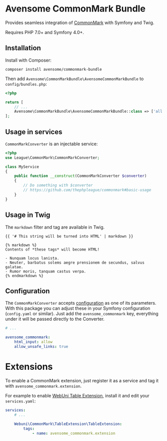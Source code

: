 # Avensome CommonMark Bundle

Provides seamless integration of [CommonMark](https://github.com/thephpleague/commonmark) with Symfony and Twig.

Requires PHP 7.0+ and Symfony 4.0+.


## Installation

Install with Composer:

```
composer install avensome/commonmark-bundle
```

Then add `Avensome\CommonMarkBundle\AvensomeCommonMarkBundle` to `config/bundles.php`:

```php
<?php

return [
    // ...
    Avensome\CommonMarkBundle\AvensomeCommonMarkBundle::class => ['all' => true],
];
```


## Usage in services

`CommonMarkConverter` is an injectable service:

```php
<?php
use League\CommonMark\CommonMarkConverter;

class MyService
{
    public function __construct(CommonMarkConverter $converter)
    {
        // Do something with $converter
        // https://github.com/thephpleague/commonmark#basic-usage
    }
}
```


## Usage in Twig

The `markdown` filter and tag are available in Twig.

```twig
{{ '# This string will be turned into HTML' | markdown }}

{% markdown %}
Contents of *these tags* will become HTML!

- Nunquam locus lanista.
- Neuter, barbatus solems aegre prensionem de secundus, salvus galatae.
- Rumor moris, tanquam castus verpa.
{% endmarkdown %}
```


## Configuration

The `CommonMarkConverter` accepts [configuration](https://commonmark.thephpleague.com/configuration/) as one of its parameters. With this package you can adjust these in your Symfony configuration (`config.yaml` or similar). Just add the `avensome_commonmark` key, everything under it will be passed directly to the Converter.

```yaml
# ...

avensome_commonmark:
    html_input: allow
    allow_unsafe_links: true
```


# Extensions

To enable a CommonMark extension, just register it as a service and tag it with `avensome_commonmark.extension`.

For example to enable [WebUni Table Extension](https://github.com/webuni/commonmark-table-extension), install it and edit your `services.yaml`:

```yaml
services:
    # ...
    
    Webuni\CommonMark\TableExtension\TableExtension:
        tags:
            - name: avensome_commonmark.extension
```
